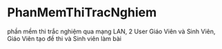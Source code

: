 # PhanMemThiTracNghiem
phần mềm thi trắc nghiệm qua mạng LAN, 2 User Giáo Viên và Sinh Viên, Giáo Viên tạo đề thi và Sinh viên làm bài
